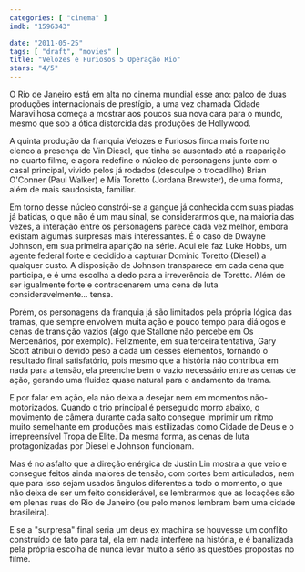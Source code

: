 ```yaml
---
categories: [ "cinema" ]
imdb: "1596343"

date: "2011-05-25"
tags: [ "draft", "movies" ]
title: "Velozes e Furiosos 5 Operação Rio"
stars: "4/5"
---
```

O Rio de Janeiro está em alta no cinema mundial esse ano: palco de duas produções internacionais de prestígio, a uma vez chamada Cidade Maravilhosa começa a mostrar aos poucos sua nova cara para o mundo, mesmo que sob a ótica distorcida das produções de Hollywood.

A quinta produção da franquia Velozes e Furiosos finca mais forte no elenco a presença de Vin Diesel, que tinha se ausentado até a reaparição no quarto filme, e agora redefine o núcleo de personagens junto com o casal principal, vivido pelos já rodados (desculpe o trocadilho) Brian O'Conner (Paul Walker) e Mia Toretto (Jordana Brewster), de uma forma, além de mais saudosista, familiar.

Em torno desse núcleo constrói-se a gangue já conhecida com suas piadas já batidas, o que não é um mau sinal, se considerarmos que, na maioria das vezes, a interação entre os personagens parece cada vez melhor, embora existam algumas surpresas mais interessantes. É o caso de Dwayne Johnson, em sua primeira aparição na série. Aqui ele faz Luke Hobbs, um agente federal forte e decidido a capturar Dominic Toretto (Diesel) a qualquer custo. A disposição de Johnson transparece em cada cena que participa, e é uma escolha a dedo para a irreverência de Toretto. Além de ser igualmente forte e contracenarem uma cena de luta consideravelmente... tensa.

Porém, os personagens da franquia já são limitados pela própria lógica das tramas, que sempre envolvem muita ação e pouco tempo para diálogos e cenas de transição vazios (algo que Stallone não percebe em Os Mercenários, por exemplo). Felizmente, em sua terceira tentativa, Gary Scott atribui o devido peso a cada um desses elementos, tornando o resultado final satisfatório, pois mesmo que a história não contribua em nada para a tensão, ela preenche bem o vazio necessário entre as cenas de ação, gerando uma fluidez quase natural para o andamento da trama.

E por falar em ação, ela não deixa a desejar nem em momentos não-motorizados. Quando o trio principal é perseguido morro abaixo, o movimento de câmera durante cada salto consegue imprimir um ritmo muito semelhante em produções mais estilizadas como Cidade de Deus e o irrepreensível Tropa de Elite. Da mesma forma, as cenas de luta protagonizadas por Diesel e Johnson funcionam.

Mas é no asfalto que a direção enérgica de Justin Lin mostra a que veio e consegue feitos ainda maiores de tensão, com cortes bem articulados, nem que para isso sejam usados ângulos diferentes a todo o momento, o que não deixa de ser um feito considerável, se lembrarmos que as locações são em plenas ruas do Rio de Janeiro (ou pelo menos lembram bem uma cidade brasileira).

E se a "surpresa" final seria um deus ex machina se houvesse um conflito construído de fato para tal, ela em nada interfere na história, e é banalizada pela própria escolha de nunca levar muito a sério as questões propostas no filme.
